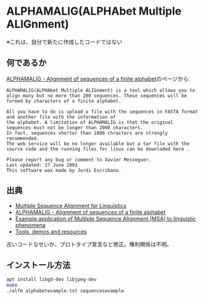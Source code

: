 # ALPHAMALIG(ALPHAbet Multiple ALIGnment)

※これは、自分で新たに作成したコードではない

## 何であるか

[ALPHAMALIG - Alignment of sequences of a finite alphabet](https://alggen.cs.upc.edu/recerca/align/alphamalig/intro-alphamalig.html)のページから:
```
ALPHAMALIG(ALPHAbet Multiple ALIGnment) is a tool which allows you to align many but no more than 200 sequences. These sequences will be formed by characters of a finite alphabet.

All you have to do is upload a file with the sequences in FASTA format and another file with the information of
the alphabet. A limitation of ALPHAMALIG is that the original sequences must not be longer than 2000 characters.
In fact, sequences shorter than 1800 chracters are strongly recommended.
The web service will be no longer available but a tar file with the source code and the running files for linux can be downloded here .

Please report any bug or comment to Xavier Messeguer.
Last updated: 17 June 2003
This software was made by Jordi Escribano.
```

## 出典

- [Multiple Sequence Alignment for Linguistics](https://www.cs.upc.edu/~nlp/msa.html)
- [ALPHAMALIG - Alignment of sequences of a finite alphabet](https://alggen.cs.upc.edu/recerca/align/alphamalig/intro-alphamalig.html)
- [Example application of Multiple Sequence Alignment (MSA) to linguistic phenomena](https://www.cs.upc.edu/~nlp/exampleMSA.html)
- [Tools, demos and resources](https://www.cs.upc.edu/~nlp/tools.html)

古いコードなせいか、プロトタイプ宣言など修正。権利関係は不明。

## インストール方法

```bash
apt install libgd-dev libjpeg-dev
make
./alfm alphabetexample.txt sequencesexample
```
